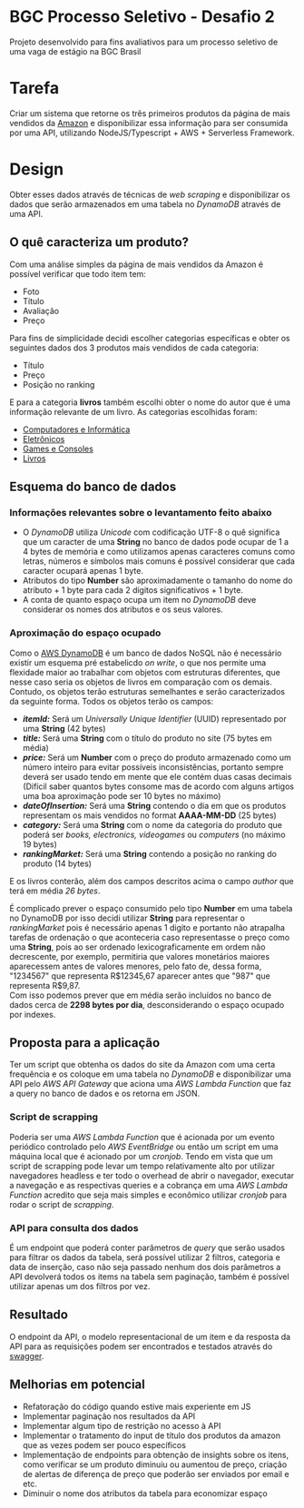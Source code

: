 # BGC Processo Seletivo - Desafio 2
Projeto desenvolvido para fins avaliativos para um processo seletivo de uma vaga de estágio na BGC Brasil

# Tarefa

Criar um sistema que retorne os três primeiros produtos da página de mais vendidos da [Amazon](https://amazon.com.br/bestsellers) e disponibilizar essa informação para ser consumida por uma API, utilizando NodeJS/Typescript + AWS + Serverless Framework.

# Design

Obter esses dados através de técnicas de *web scraping* e disponibilizar os dados que serão armazenados em uma tabela no *DynamoDB* através de uma API.

## O quê caracteriza um produto?

Com uma análise simples da página de mais vendidos da Amazon é possível verificar que todo item tem:

- Foto
- Título
- Avaliação
- Preço

Para fins de simplicidade decidi escolher categorias específicas e obter os seguintes dados dos 3 produtos mais vendidos de cada categoria:

- Título
- Preço
- Posição no ranking

E para a categoria **livros** também escolhi obter o nome do autor que é uma informação relevante de um livro. As categorias escolhidas foram:

- [Computadores e Informática](https://amazon.com.br/bestsellers/computers)
- [Eletrônicos](https://amazon.com.br/bestsellers/electronics)
- [Games e Consoles](https://amazon.com.br/bestsellers/videogames)
- [Livros](https://amazon.com.br/bestsellers/books)

## Esquema do banco de dados

### Informações relevantes sobre o levantamento feito abaixo

- O *DynamoDB* utiliza *Unicode* com codificação UTF-8 o quê significa que um caracter de uma **String** no banco de dados pode ocupar de 1 a 4 bytes de memória e como utilizamos apenas caracteres comuns como letras, números e símbolos mais comuns é possível considerar que cada caracter ocupará apenas 1 byte.  
- Atributos do tipo **Number** são aproximadamente o tamanho do nome do atributo + 1 byte para cada 2 dígitos significativos + 1 byte.  
- A conta de quanto espaço ocupa um item no *DynamoDB* deve considerar os nomes dos atributos e os seus valores.

### Aproximação do espaço ocupado


Como o [AWS DynamoDB](https://docs.aws.amazon.com/dynamodb/) é um banco de dados NoSQL não é necessário existir um esquema pré estabelicdo *on write*, o que nos permite uma flexidade maior ao trabalhar com objetos com estruturas diferentes, que nesse caso seria os objetos de livros em comparação com os demais. Contudo, os objetos terão estruturas semelhantes e serão caracterizados da seguinte forma. Todos os objetos terão os campos:

- ***itemId:*** Será um *Universally Unique Identifier* (UUID) representado por uma **String** (42 bytes)
- ***title:*** Será uma **String** com o título do produto no site (75 bytes em média)
- ***price:*** Será um **Number** com o preço do produto armazenado como um número inteiro para evitar possíveis inconsistências, portanto sempre deverá ser usado tendo em mente que ele contém duas casas decimais (Difícil saber quantos bytes consome mas de acordo com alguns artigos uma boa aproximação pode ser 10 bytes no máximo)
- ***dateOfInsertion:*** Será uma **String** contendo o dia em que os produtos representam os mais vendidos no format **AAAA-MM-DD** (25 bytes)
- ***category:*** Será uma **String** com o nome da categoria do produto que poderá ser *books, electronics, videogames* ou *computers* (no máximo 19 bytes)
- ***rankingMarket:*** Será uma **String** contendo a posição no ranking do produto (14 bytes)

E os livros conterão, além dos campos descritos acima o campo *author* que terá em média *26 bytes*.

É complicado prever o espaço consumido pelo tipo **Number** em uma tabela no DynamoDB por isso decidi utilizar **String** para representar o *rankingMarket* pois é necessário apenas 1 digito e portanto não atrapalha tarefas de ordenação o que aconteceria caso representasse o preço como uma **String**, pois ao ser ordenado lexicograficamente em ordem não decrescente, por exemplo, permitiria que valores monetários maiores aparecessem antes de valores menores, pelo fato de, dessa forma, "1234567" que representa R$12345,67 aparecer antes que "987" que representa R$9,87.  
Com isso podemos prever que em média serão incluídos no banco de dados cerca de **2298 bytes por dia**, desconsiderando o espaço ocupado por indexes.


## Proposta para a aplicação

Ter um script que obtenha os dados do site da Amazon com uma certa frequência e os coloque em uma tabela no *DynamoDB* e disponibilizar uma API pelo *AWS API Gateway* que aciona uma *AWS Lambda Function* que faz a query no banco de dados e os retorna em JSON.

### Script de scrapping

Poderia ser uma *AWS Lambda Function* que é acionada por um evento periódico controlado pelo *AWS EventBridge* ou então um script em uma máquina local que é acionado por um *cronjob*. Tendo em vista que um script de scrapping pode levar um tempo relativamente alto por utilizar navegadores headless e ter todo o overhead de abrir o navegador, executar a navegação e as respectivas queries e a cobrança em uma *AWS Lambda Function* acredito que seja mais simples e econômico utilizar *cronjob* para rodar o script de *scrapping*.

### API para consulta dos dados

É um endpoint que poderá conter parâmetros de *query* que serão usados para filtrar os dados da tabela, será possível utilizar 2 filtros, categoria e data de inserção, caso não seja passado nenhum dos dois parâmetros a API devolverá todos os items na tabela sem paginação, também é possível utilizar apenas um dos filtros por vez.

## Resultado

O endpoint da API, o modelo representacional de um item e da resposta da API para as requisições podem ser encontrados e testados através do [swagger](https://ricardo-emanuel01.github.io/bgc-internship-swagger).

## Melhorias em potencial

- Refatoração do código quando estive mais experiente em JS
- Implementar paginação nos resultados da API
- Implementar algum tipo de restrição no acesso à API
- Implementar o tratamento do input de título dos produtos da amazon que as vezes podem ser pouco específicos
- Implementação de endpoints para obtenção de insights sobre os itens, como verificar se um produto diminuiu ou aumentou de preço, criação de alertas de diferença de preço que poderão ser enviados por email e etc.
- Diminuir o nome dos atributos da tabela para economizar espaço